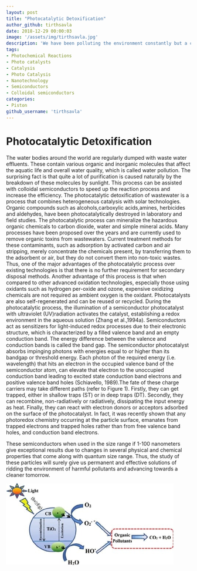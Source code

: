```yaml
---
layout: post
title: "Photocatalytic Detoxification"
author_github: tirthsavla
date: 2018-12-29 00:00:03
image: '/assets/img/tirthsavla.jpg'
description: 'We have been polluting the environment constantly but a cleansing mechanism in the environment itself.'
tags:
- Photochemical Reactions 
- Photo catalysts
- Catalysis
- Photo Catalysis
- Nanotechnology
- Semiconductors
- Colloidal semiconductors
categories:
- Piston
github_username: 'tirthsavla'
---
```


# Photocatalytic Detoxification
The water bodies around the world are regularly dumped with waste water effluents. These contain various organic and inorganic molecules that affect the aquatic life and overall water quality, which is called water pollution.
The surprising fact is that quite a lot of purification is caused naturally by the breakdown of these molecules by sunlight. This process can be assisted with colloidal semiconductors to speed up the reaction process and increase the efficiency. The photocatalytic detoxification of wastewater is a process that combines heterogeneous catalysis with solar technologies.
Organic compounds such as alcohols,carboxylic acids,amines, herbicides and aldehydes, have been photocatalytically destroyed in laboratory and field studies. The photocatalytic process can mineralize the hazardous organic chemicals to carbon dioxide, water and simple mineral acids.
Many processes have been proposed over the years and are currently used to remove organic toxins from wastewaters. Current treatment methods for these contaminants, such as adsorption by activated carbon and air stripping, merely concentrate the chemicals present, by transferring them to the adsorbent or air, but they do not convert them into non-toxic wastes. Thus, one of the major advantages of the photocatalytic process over existing technologies is that there is no further requirement for secondary disposal methods.
Another advantage of this process is that when compared to other advanced oxidation technologies, especially those using oxidants such as hydrogen per-oxide and ozone, expensive oxidizing chemicals are not required as ambient oxygen is the oxidant. Photocatalysts are also self-regenerated and can be reused or recycled.
During the photocatalytic process, the illumination of a semiconductor photocatalyst with ultraviolet (UV)radiation activates the catalyst, establishing a redox environment in the aqueous solution (Zhang et al.,1994a). Semiconductors act as sensitizers for light-induced redox processes due to their electronic structure, which is characterized by a filled valence band and an empty conduction band. The energy difference between the valence and conduction bands is called the band gap. The semiconductor photocatalyst absorbs impinging photons with energies equal to or higher than its bandgap or threshold energy. Each photon of the required energy (i.e. wavelength) that hits an electron in the occupied valence band of the semiconductor atom, can elevate that electron to the unoccupied conduction band leading to excited
state conduction band electrons and positive valence band holes (Schiavello,
1989).The fate of these charge carriers may take different paths (refer to Figure
1). Firstly, they can get trapped, either in shallow traps (ST) or in deep traps (DT).
Secondly, they can recombine, non-radiatively or radiatively, dissipating the
input energy as heat. Finally, they can react with electron donors or acceptors
adsorbed on the surface of the photocatalyst. In fact, it was recently shown that
any photoredox chemistry occurring at the particle surface, emanates from
trapped electrons and trapped holes rather than from free valence band holes,
and conduction band electrons.

These semiconductors when used in the size range if 1-100 nanometers give exceptional results due to changes in several physical and chemical properties that come along with quantum size range. Thus, the study of these particles will surely give us permanent and effective solutions of ridding the environment of harmful pollutants and advancing towards a cleaner tomorrow.
 
![untitled.jpg](/blog/assets/img/photocatalytic-decomposition/untitled.jpg)



   
